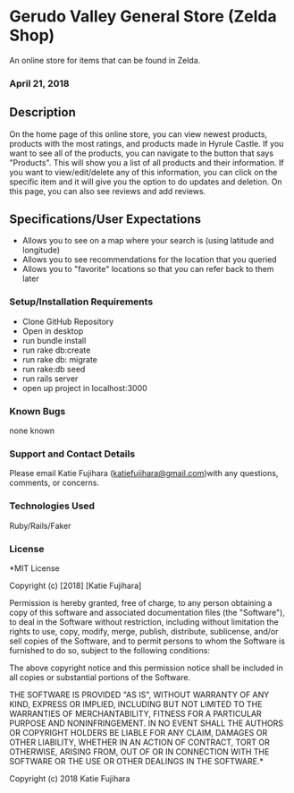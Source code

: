 # Gerudo Valley General Store (Zelda Shop)

An online store for items that can be found in Zelda.

### April 21, 2018

## Description
On the home page of this online store, you can view newest products, products with the most ratings, and products made in Hyrule Castle. If you want to see all of the products, you can navigate to the button that says "Products". This will show you a list of all products and their information. If you want to view/edit/delete any of this information, you can click on the specific item and it will give you the option to do updates and deletion. On this page, you can also see reviews and add reviews.

## Specifications/User Expectations
* Allows you to see on a map where your search is (using latitude and longitude)
* Allows you to see recommendations for the location that you queried
* Allows you to "favorite" locations so that you can refer back to them later


### Setup/Installation Requirements
* Clone GitHub Repository
* Open in desktop
* run bundle install
* run rake db:create
* run rake db: migrate
* run rake:db seed
* run rails server
* open up project in localhost:3000

### Known Bugs
none known

### Support and Contact Details
Please email Katie Fujihara (katiefujihara@gmail.com)with any questions, comments, or concerns.

### Technologies Used
Ruby/Rails/Faker

### License
*MIT License

Copyright (c) [2018] [Katie Fujihara]

Permission is hereby granted, free of charge, to any person obtaining a copy of this software and associated documentation files (the "Software"), to deal in the Software without restriction, including without limitation the rights to use, copy, modify, merge, publish, distribute, sublicense, and/or sell copies of the Software, and to permit persons to whom the Software is furnished to do so, subject to the following conditions:

The above copyright notice and this permission notice shall be included in all copies or substantial portions of the Software.

THE SOFTWARE IS PROVIDED "AS IS", WITHOUT WARRANTY OF ANY KIND, EXPRESS OR IMPLIED, INCLUDING BUT NOT LIMITED TO THE WARRANTIES OF MERCHANTABILITY, FITNESS FOR A PARTICULAR PURPOSE AND NONINFRINGEMENT. IN NO EVENT SHALL THE AUTHORS OR COPYRIGHT HOLDERS BE LIABLE FOR ANY CLAIM, DAMAGES OR OTHER LIABILITY, WHETHER IN AN ACTION OF CONTRACT, TORT OR OTHERWISE, ARISING FROM, OUT OF OR IN CONNECTION WITH THE SOFTWARE OR THE USE OR OTHER DEALINGS IN THE SOFTWARE.*

Copyright (c) 2018 Katie Fujihara
